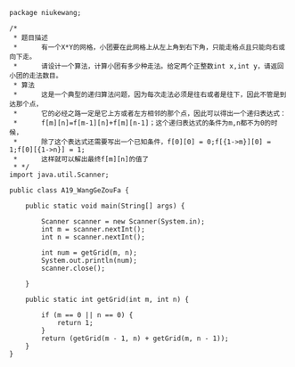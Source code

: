 	package niukewang;
	
	/*
	 * 题目描述
	 * 		有一个X*Y的网格，小团要在此网格上从左上角到右下角，只能走格点且只能向右或向下走。
	 * 		请设计一个算法，计算小团有多少种走法。给定两个正整数int x,int y，请返回小团的走法数目。
	 * 算法
	 * 		这是一个典型的递归算法问题，因为每次走法必须是往右或者是往下，因此不管是到达那个点，
	 * 		它的必经之路一定是它上方或者左方相邻的那个点，因此可以得出一个递归表达式：
	 * 		f[m][n]=f[m-1][n]+f[m][n-1]；这个递归表达式的条件为m,n都不为0的时候，
	 * 		除了这个表达式还需要写出一个已知条件，f[0][0] = 0;f[{1->m}][0] = 1;f[0][{1->n}] = 1;
	 * 		这样就可以解出最终f[m][n]的值了
	 * */
	import java.util.Scanner;
	
	public class A19_WangGeZouFa {
	
		public static void main(String[] args) {
	
			Scanner scanner = new Scanner(System.in);
			int m = scanner.nextInt();
			int n = scanner.nextInt();
	
			int num = getGrid(m, n);
			System.out.println(num);
			scanner.close();
	
		}
	
		public static int getGrid(int m, int n) {
	
			if (m == 0 || n == 0) {
				return 1;
			}
			return (getGrid(m - 1, n) + getGrid(m, n - 1));
		}
	}
